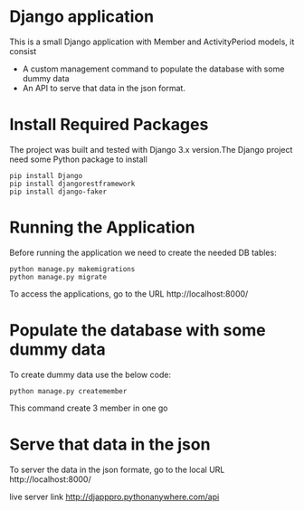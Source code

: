# Django application
This is a small Django application with Member and ActivityPeriod models, it consist
- A custom management command to populate the database with some dummy data 
- An API to serve that data in the json format.

# Install Required Packages
The project was built and tested with Django 3.x version.The Django project need some Python package to install
```
pip install Django
pip install djangorestframework
pip install django-faker
```

# Running the Application
Before running the application we need to create the needed DB tables:
```
python manage.py makemigrations
python manage.py migrate
 ```
To access the applications, go to the URL http://localhost:8000/

# Populate the database with some dummy data
To create dummy data use the below code:
```
python manage.py createmember
```
This command create 3 member in one go

# Serve that data in the json
To server the data in the json formate, go to the local URL http://localhost:8000/

live server link http://djapppro.pythonanywhere.com/api
